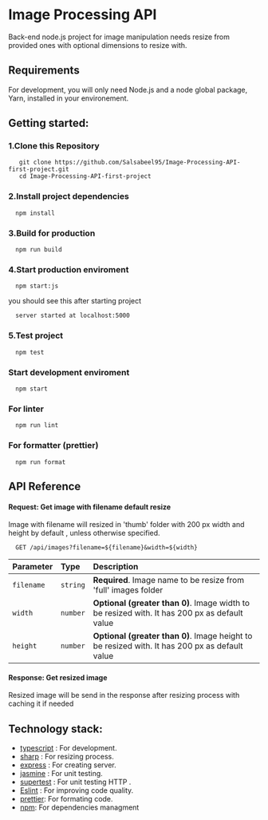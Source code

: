 
# Image Processing API
Back-end node.js project for image manipulation needs resize from provided ones with optional dimensions to resize with. 


## Requirements

For development, you will only need Node.js and a node global package, Yarn, installed in your environement.
## Getting started: 
### 1.Clone this Repository
```
   git clone https://github.com/Salsabeel95/Image-Processing-API-first-project.git
   cd Image-Processing-API-first-project
```
### 2.Install project dependencies

```
  npm install
```
### 3.Build for production 

```
  npm run build
```
### 4.Start production enviroment

```
  npm start:js
```
   you should see this after starting project
```
  server started at localhost:5000
```
### 5.Test project

```
  npm test
```
### Start development enviroment

```
  npm start
```
### For linter

```
  npm run lint
```
### For formatter (prettier)

```
  npm run format
```
## API Reference

#### Request: Get image with filename default resize

Image with filename will resized in 'thumb' folder with 200 px width and height by default , unless otherwise specified. 

```http
  GET /api/images?filename=${filename}&width=${width}
```
| Parameter | Type     | Description                |
| :-------- | :------- | :------------------------- |
| `filename` | `string` | **Required**. Image name to be resize from 'full' images folder |
| `width` | `number` | **Optional (greater than 0)**. Image width to be resized with. It has 200 px as default value|
| `height` | `number` | **Optional (greater than 0)**. Image height to be resized with. It has 200 px as default value|

#### Response: Get resized image
Resized image will be send in the response after resizing process with caching it if needed 


## Technology stack:
- [typescript](https://www.npmjs.com/package/typescript) : For development.
- [sharp](https://www.npmjs.com/package/sharp) : For resizing process.
- [express](https://www.npmjs.com/package/express) : For creating server.  
- [jasmine](https://www.npmjs.com/package/jasmine) : For unit testing.  
- [supertest](https://www.npmjs.com/package/supertest) : For unit testing HTTP .  
 - [Eslint](https://www.npmjs.com/package/eslint) : For improving code quality. 
 - [prettier](https://www.npmjs.com/package/prettier): For formating code.
 - [npm](https://www.npmjs.com): For dependencies managment

